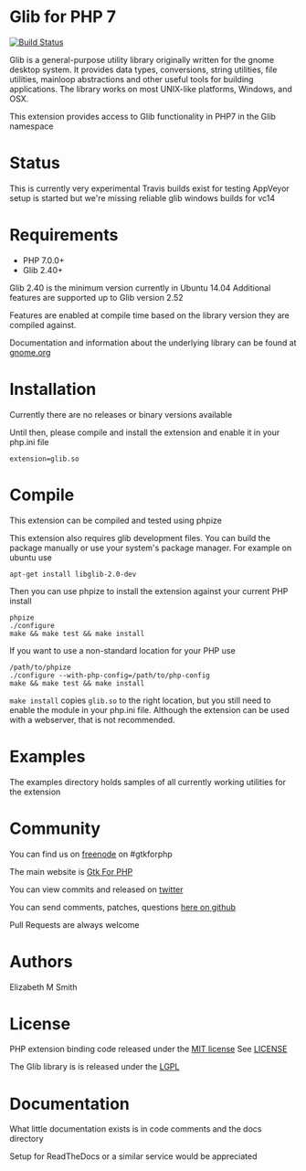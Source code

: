 Glib for PHP 7
=============

[![Build Status](https://travis-ci.org/gtkforphp/glib.svg?branch=master)](https://travis-ci.org/gtkforphp/glib)

Glib is a general-purpose utility library originally written for the gnome desktop system. It
provides data types, conversions, string utilities, file utilities, mainloop
abstractions and other useful tools for building applications. The library works
on most UNIX-like platforms, Windows, and OSX.

This extension provides access to Glib functionality in PHP7 in the Glib namespace

Status
=============
This is currently very experimental
Travis builds exist for testing
AppVeyor setup is started but we're missing reliable glib windows builds for vc14

Requirements
=============
 * PHP 7.0.0+
 * Glib 2.40+

Glib 2.40 is the minimum version currently in Ubuntu 14.04
Additional features are supported up to Glib version 2.52

Features are enabled at compile time based on the library version they are compiled against.

Documentation and information about the underlying library can be found at [gnome.org](http://developer.gnome.org/glib/stable/)

Installation
=============
Currently there are no releases or binary versions available


Until then, please compile and install the extension and enable it in your php.ini file

```
extension=glib.so
```

Compile
=============

This extension can be compiled and tested using phpize

This extension also requires glib development files.  You can build the package
manually or use your system's package manager.  For example on ubuntu use

```
apt-get install libglib-2.0-dev
```

Then you can use phpize to install the extension against your current PHP install

```
phpize
./configure
make && make test && make install
```

If you want to use a non-standard location for your PHP use

```
/path/to/phpize
./configure --with-php-config=/path/to/php-config
make && make test && make install
```

`make install` copies `glib.so` to the right location, but you still need to enable the module
in your php.ini file.  Although the extension can be used with a webserver, that is not recommended.

Examples
====
The examples directory holds samples of all currently working utilities for the extension

Community
=====
You can find us on [freenode](http://freenode.org) on #gtkforphp

The main website is [Gtk For PHP](http://gtkforphp.net)

You can view commits and released on [twitter](http://twitter.com/gtkforphp)

You can send comments, patches, questions [here on github](https://github.com/gtkforphp/glib/issues)

Pull Requests are always welcome

Authors
====
Elizabeth M Smith

License
=====
PHP extension binding code released under the [MIT license](http://opensource.org/licenses/MIT)
See [LICENSE](LICENSE)

The Glib library is is released under the [LGPL](https://www.gnu.org/licenses/old-licenses/gpl-2.0.en.html)

Documentation
=====
What little documentation exists is in code comments and the docs directory

Setup for ReadTheDocs or a similar service would be appreciated

